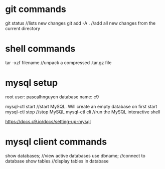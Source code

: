 # git commands

git status //lists new changes
git add -A . //add all new changes from the current directory

# shell commands

tar -xzf filename  //unpack a compressed .tar.gz file

# mysql setup

root user: pascalhnguyen
database name: c9

mysql-ctl start //start MySQL. Will create an empty database on first start
mysql-ctl stop //stop MySQL
mysql-ctl cli //run the MySQL interactive shell

https://docs.c9.io/docs/setting-up-mysql

# mysql client commands

show databases; //view active databases
use dbname; //connect to database
show tables //display tables in database